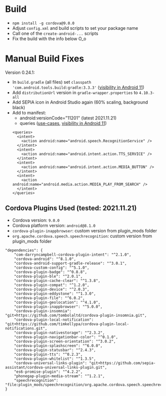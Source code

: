 # Build

- `npm install -g cordova@9.0.0`
- Adjust `config.xml` and build scripts to set your package name
- Call one of the `create-android-...` scripts
- Fix the build with the info below O_o

# Manual Build Fixes

Version 0.24.1:
- In `build.gradle` (all files) set `classpath 'com.android.tools.build:gradle:3.3.3'` ([visibility in Android 11](https://android-developers.googleblog.com/2020/07/preparing-your-build-for-package-visibility-in-android-11.html))
- Add `distributionUrl` version in `gradle-wrapper.properties` to `4.10.3-all`
- Add SEPIA icon in Android Studio again (60% scaling, background black)
- Add to manifest:
  - android:versionCode="11201" (latest 2021.11.21)
  - queries ([use-cases](https://developer.android.com/training/package-visibility/use-cases), [visibility in Android 11](https://medium.com/androiddevelopers/package-visibility-in-android-11-cc857f221cd9))
  ```
  <queries>
    <intent>
      <action android:name="android.speech.RecognitionService" />
    </intent>
    <intent>
      <action android:name="android.intent.action.TTS_SERVICE" />
    </intent>
    <intent>
      <action android:name="android.intent.action.MEDIA_BUTTON" />
    </intent>
    <intent>
      <action android:name="android.media.action.MEDIA_PLAY_FROM_SEARCH" />
    </intent>
  </queries>
  ```

## Cordova Plugins Used (tested: 2021.11.21)

- Cordova version: `9.0.0`
- Cordova platform version: `android@8.1.0`
- `cordova-plugin-inappbrowser`: custom version from plugin_mods folder
- `org.apache.cordova.speech.speechrecognition`: custom version from plugin_mods folder

```
"dependencies": {
	"com-darryncampbell-cordova-plugin-intent": "^2.1.0",
	"cordova-android": "^8.1.0",
	"cordova-android-support-gradle-release": "^3.0.1",
	"cordova-custom-config": "^5.1.0",
	"cordova-plugin-badge": "^0.8.8",
	"cordova-plugin-ble": "^2.0.1",
	"cordova-plugin-cache-clear": "^1.3.8",
	"cordova-plugin-compat": "^1.2.0",
	"cordova-plugin-device": "^2.0.3",
	"cordova-plugin-eddystone": "^1.3.0",
	"cordova-plugin-file": "^6.0.2",
	"cordova-plugin-geolocation": "^4.1.0",
	"cordova-plugin-inappbrowser": "^5.0.0",
	"cordova-plugin-insomnia": "git+https://github.com/tombolaltd/cordova-plugin-insomnia.git",
	"cordova-plugin-local-notification": "git+https://github.com/timkellypa/cordova-plugin-local-notifications.git",
	"cordova-plugin-nativestorage": "^2.3.2",
	"cordova-plugin-navigationbar-color": "^0.1.0",
	"cordova-plugin-screen-orientation": "^3.0.2",
	"cordova-plugin-splashscreen": "^6.0.0",
	"cordova-plugin-statusbar": "^2.4.3",
	"cordova-plugin-tts": "^0.2.3",
	"cordova-plugin-whitelist": "^1.3.5",
	"cordova-universal-links-plugin": "git+https://github.com/sepia-assistant/cordova-universal-links-plugin.git",
	"es6-promise-plugin": "^4.2.2",
	"phonegap-plugin-media-stream": "^1.2.1",
	"speechrecognition": "file:plugin_mods/speechrecognition/org.apache.cordova.speech.speechrecognition"
}
```
